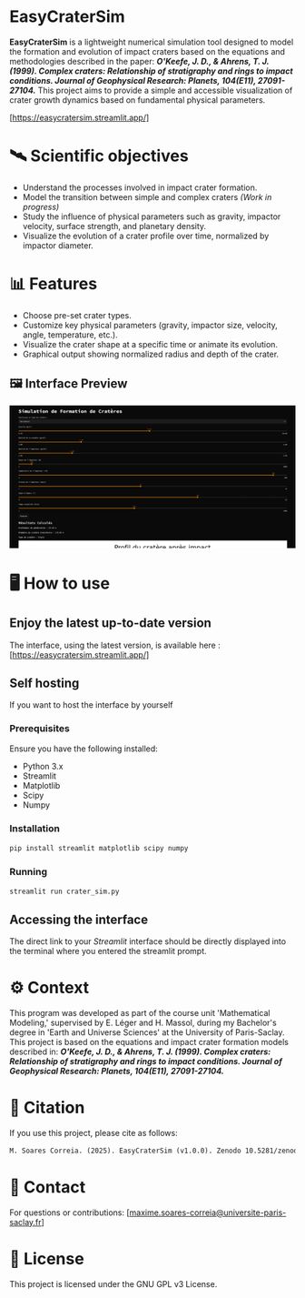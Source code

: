 # EasyCraterSim
**EasyCraterSim** is a lightweight numerical simulation tool designed to model the formation and evolution of impact craters based on the equations and methodologies described in the paper:
***O'Keefe, J. D., & Ahrens, T. J. (1999). Complex craters: Relationship of stratigraphy and rings to impact conditions. Journal of Geophysical Research: Planets, 104(E11), 27091-27104.***
This project aims to provide a simple and accessible visualization of crater growth dynamics based on fundamental physical parameters.

[https://easycratersim.streamlit.app/]

# 🛰️ Scientific objectives
- Understand the processes involved in impact crater formation.
- Model the transition between simple and complex craters *(Work in progress)*
- Study the influence of physical parameters such as gravity, impactor velocity, surface strength, and planetary density.
- Visualize the evolution of a crater profile over time, normalized by impactor diameter.

# 📊 Features
- Choose pre-set crater types.
- Customize key physical parameters (gravity, impactor size, velocity, angle, temperature, etc.).
- Visualize the crater shape at a specific time or animate its evolution.
- Graphical output showing normalized radius and depth of the crater.

## 🖼️ Interface Preview
![EasyCraterSim Interface](images/interface.png)

# 🖥️ How to use

## Enjoy the latest up-to-date version
The interface, using the latest version, is available here : [https://easycratersim.streamlit.app/]

## Self hosting
If you want to host the interface by yourself

### Prerequisites
Ensure you have the following installed: 
- Python 3.x
- Streamlit
- Matplotlib
- Scipy
- Numpy

### Installation
```py
pip install streamlit matplotlib scipy numpy
```

### Running
```
streamlit run crater_sim.py
```

## Accessing the interface
The direct link to your *Streamlit* interface should be directly displayed into the terminal where you entered the streamlit prompt.


# ⚙️ Context
This program was developed as part of the course unit 'Mathematical Modeling,' supervised by E. Léger and H. Massol, during my Bachelor's degree in 'Earth and Universe Sciences' at the University of Paris-Saclay.
This project is based on the equations and impact crater formation models described in:
***O'Keefe, J. D., & Ahrens, T. J. (1999). Complex craters: Relationship of stratigraphy and rings to impact conditions. Journal of Geophysical Research: Planets, 104(E11), 27091-27104.***

# 📄 Citation
If you use this project, please cite as follows:
```latex
M. Soares Correia. (2025). EasyCraterSim (v1.0.0). Zenodo 10.5281/zenodo.14895828
```

# 📧 Contact 
For questions or contributions: [maxime.soares-correia@universite-paris-saclay.fr]

# 📝 License
This project is licensed under the GNU GPL v3 License.
